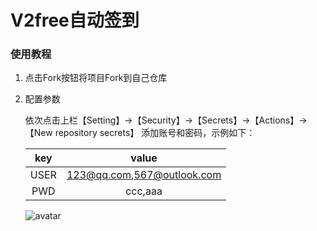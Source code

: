 # V2free自动签到


### 使用教程

1. 点击Fork按钮将项目Fork到自己仓库

2. 配置参数

    依次点击上栏【Setting】->【Security】->【Secrets】->【Actions】->【New repository secrets】 添加账号和密码，示例如下：

    |key |value                     |
    |:--:|:------------------------:|
    |USER|123@qq.com,567@outlook.com|
    |PWD |ccc,aaa                   |

    ![avatar](https://user-images.githubusercontent.com/62862189/204190337-a0bb90df-efe5-4eec-be94-cc2d06d27408.png)